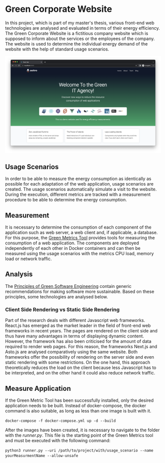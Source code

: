 # Green Corporate Website
In this project, which is part of my master's thesis, various front-end web technologies are analysed and evaluated in terms of their energy efficiency. The Green Corporate Website is a fictitious company website which is supposed to inform about the services or the employees of the company. The website is used to determine the individual energy demand of the website with the help of standard usage scenarios.

![CaseStudy_GreenCorporateWebsite_Screenshot.png](./assets/CaseStudy_GreenCorporateWebsite_Screenshot.png)

## Usage Scenarios
In order to be able to measure the energy consumption as identically as possible for each adaptation of the web application, usage scenarios are created. The usage scenarios automatically simulate a visit to the website. During the execution, different metrics are tracked with a measurement procedure to be able to determine the energy consumption.

## Measurement
<!-- Source: https://dl.gi.de/handle/20.500.12116/39398 -->
It is necessary to determine the consumption of each component of the application such as web server, a web client and,
if applicable, a database. For this purpose, the [Green Metrics Tool](https://docs.green-coding.berlin/) provides 
tools for measuring the consumption of a web application. The components are deployed independently of each other in 
Docker containers and can then be measured using the usage scenarios with the metrics CPU load, memory load or network 
traffic.

## Analysis

The [Principles of Green Software Engineering](https://principles.green/) contain generic recommendations for making 
software more sustainable. Based on these 
principles, some technologies are analysed below.

### Client Side Rendering vs Static Side Rendering

Part of the research deals with different Javascript web frameworks. React.js has emerged as the market leader in the field of front-end web frameworks in recent years. The pages are rendered on the client side and thus have many advantages in terms of displaying dynamic content. However, the framework has also been criticised for the amount of data required to render web pages. For this reason, the frameworks Next.js and Asto.js are analysed comparatively using the same website. Both frameworks offer the possibility of rendering on the server side and even static rendering with some restrictions. On the one hand, this approach theoretically reduces the load on the client because less Javascript has to be interpreted, and on the other hand it could also reduce network traffic.

## Measure Application

If the Green Metric Tool has been successfully installed, only the desired application needs to be built. Instead of docker-compose, the docker command is also suitable, as long as less than one image is built with it.

`docker-compose -f docker-compose.yml up -d --build`

After the images have been created, it is necessary to navigate to the folder with the _runner.py_. This file is the 
starting point of the Green Metrics tool and must be executed with the following command:

`python3 runner.py --uri /path/to/project/with/usage_scenario --name yourMeasurmentName --allow-unsafe`